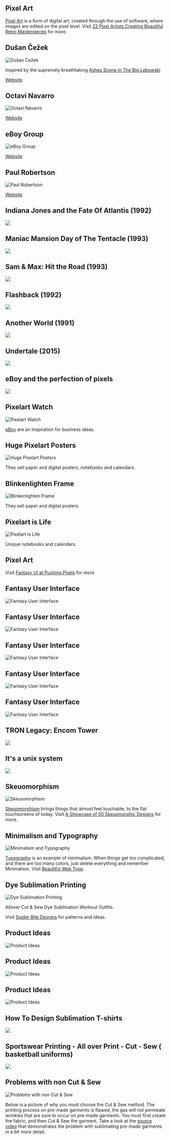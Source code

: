 Pixel Art
---------

[Pixel Art](https://en.wikipedia.org/wiki/Pixel_art) is a form of digital art, created through the use of software, where images are edited on the pixel level. Visit [22 Pixel Artists Creating Beautiful Retro Masterpieces](https://weloveitbut.com/best-pixel-artists/) for more.

Dušan Čežek
-----------

![Dušan Čežek](/image/pixelart0.gif)

Inspired by the supremely breathtaking [Ashes Scene in The Big Lebowski](https://www.youtube.com/watch?v=u44D3qKKGPU)

[Website](https://www.behance.net/gallery/12753749/Pixelwood)

Octavi Navarro
--------------

![Octavi Navarro](/image/pixelart1.png)

[Website](https://pixelshuh.com/)

eBoy Group
----------

![eBoy Group](/image/pixelart2.png)

[Website](http://hello.eboy.com/eboy/)

Paul Robertson
--------------

![Paul Robertson](/image/pixelart3.gif)

[Website](https://probertson.tumblr.com/)

Indiana Jones and the Fate Of Atlantis (1992)
---------------------------------------------

[![](/image/yid-LZZXJ3zCRDQ.jpg)](https://www.youtube.com/watch?v=LZZXJ3zCRDQ)

Maniac Mansion Day of The Tentacle (1993)
-----------------------------------------

[![](/image/yid-Xz3Aw5qLcOs.jpg)](https://www.youtube.com/watch?v=Xz3Aw5qLcOs)

Sam & Max: Hit the Road (1993)
------------------------------

[![](/image/yid-pdU0Njkek5s.jpg)](https://www.youtube.com/watch?v=pdU0Njkek5s)

Flashback (1992)
----------------

[![](/image/yid-wNTnRM77XuE.jpg)](https://www.youtube.com/watch?v=wNTnRM77XuE)

Another World (1991)
--------------------

[![](/image/yid-utrxk5_PeEY.jpg)](https://www.youtube.com/watch?v=utrxk5_PeEY)

Undertale (2015)
----------------

[![](/image/yid-vEVR2FUB3ic.jpg)](https://www.youtube.com/watch?v=vEVR2FUB3ic)

eBoy and the perfection of pixels
---------------------------------

[![](/image/yid-c1F6EsGGa4U.jpg)](https://www.youtube.com/watch?v=c1F6EsGGa4U)

Pixelart Watch
--------------

![Pixelart Watch](/image/pixelart-product-1.jpg)

[eBoy](http://hello.eboy.com/eboy/) are an inspiration for business ideas.

Huge Pixelart Posters
---------------------

![Huge Pixelart Posters](/image/pixelart-product-2.jpg)

They sell paper and digital posters, notebooks and calendars.

Blinkenlighten Frame
--------------------

![Blinkenlighten Frame](/image/pixelart-product-4.jpg)

They sell paper and digital posters.

Pixelart is Life
----------------

![Pixelart is Life](/image/pixelart-product-3.jpg)

Unique notebooks and calendars.

Pixel Art
---------

Visit [Fantasy UI at Pushing Pixels](https://www.pushing-pixels.org/fui/) for more.

Fantasy User Interface
----------------------

![Fantasy User Interface](/image/fui1.jpg)

Fantasy User Interface
----------------------

![Fantasy User Interface](/image/fui2.jpg)

Fantasy User Interface
----------------------

![Fantasy User Interface](/image/fui3.jpg)

Fantasy User Interface
----------------------

![Fantasy User Interface](/image/fui4.jpg)

Fantasy User Interface
----------------------

![Fantasy User Interface](/image/fui5.png)

TRON Legacy: Encom Tower
------------------------

[![](/image/yid-6WrhZsttinA.jpg)](https://www.youtube.com/watch?v=6WrhZsttinA)

It's a unix system
------------------

[![](/image/yid-dxIPcbmo1_U.jpg)](https://www.youtube.com/watch?v=dxIPcbmo1_U)

Skeuomorphism
-------------

![Skeuomorphism](/image/skeuomorphism.png)

[Skeuomorphism](https://en.wikipedia.org/wiki/Skeuomorph) brings things that almost feel touchable, to the flat touchscreens of today. Visit [A Showcase of 50 Skeuomorphic Designs](https://www.dtelepathy.com/blog/inspiration/50-skeuomorphic-designs) for more.

Minimalism and Typography
-------------------------

![Minimalism and Typography](/image/minimalism.png)

[Typography](https://en.wikipedia.org/wiki/Typography) is an example of minimalism. When things get too complicated, and there are too many colors, just delete everything and remember Minimalism. Visit [Beautiful Web Type](http://hellohappy.org/beautiful-web-type/).

Dye Sublimation Printing
------------------------

![Dye Sublimation Printing](/image/dyesub1.jpg)

Allover Cut & Sew Dye Sublimation Workout Outfits.

Visit [Spider Bite Designs](https://sellfy.com/spiderbitedesigns/) for patterns and ideas.

Product Ideas
-------------

![Product Ideas](/image/dyesub2.jpg)

Product Ideas
-------------

![Product Ideas](/image/dyesub2b.jpg)

Product Ideas
-------------

![Product Ideas](/image/dyesub3.jpg)

How To Design Sublimation T-shirts
----------------------------------

[![](/image/yid-E2OL19GbtbY.jpg)](https://www.youtube.com/watch?v=E2OL19GbtbY)

Sportswear Printing - All over Print - Cut - Sew ( basketball uniforms)
-----------------------------------------------------------------------

[![](/image/yid-o2xOymSeH6I.jpg)](https://www.youtube.com/watch?v=o2xOymSeH6I)

Problems with non Cut & Sew
---------------------------

![Problems with non Cut & Sew](/image/dyesub0.jpg)

Below is a picture of why you must choose the Cut & Sew method. The  
printing process on pre-made garments is flawed, the gas will not permeate  
wrinkles that are sure to occur on pre-made garments. You must first create  
the fabric, and then Cut & Sew the garment. Take a look at the [source  
video](https://www.youtube.com/watch?v=IQdPP04qEwU) that demonstrates the problem with sublimating pre-made garments  
in a bit more detail.